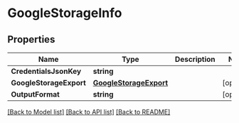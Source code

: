 # GoogleStorageInfo

## Properties

Name | Type | Description | Notes
------------ | ------------- | ------------- | -------------
**CredentialsJsonKey** | **string** |  | 
**GoogleStorageExport** | [**GoogleStorageExport**](GoogleStorageExport.md) |  | [optional] 
**OutputFormat** | **string** |  | [optional] 

[[Back to Model list]](../README.md#documentation-for-models) [[Back to API list]](../README.md#documentation-for-api-endpoints) [[Back to README]](../README.md)


